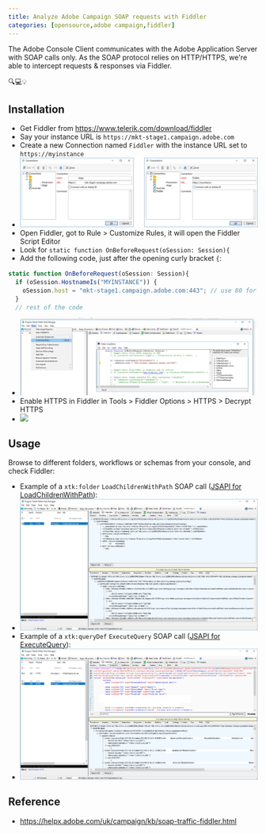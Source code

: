 ```yaml
---
title: Analyze Adobe Campaign SOAP requests with Fiddler
categories: [opensource,adobe campaign,fiddler]
---
```


The Adobe Console Client communicates with the Adobe Application Server with SOAP calls only. As the SOAP protocol relies on HTTP/HTTPS,
we're able to intercept requests & responses via Fiddler.

<p class="text-center">🔍💻💡</p>

<!--more-->

## Installation
- Get Fiddler from https://www.telerik.com/download/fiddler
- Say your instance URL is `https://mkt-stage1.campaign.adobe.com`
- Create a new Connection named `Fiddler` with the instance URL set to `https://myinstance`
- ![](/assets/images/2019/02/adobe-campaign-connections-for-fiddler.jpg)
- Open Fiddler, got to Rule > Customize Rules, it will open the Fiddler Script Editor
- Look for `static function OnBeforeRequest(oSession: Session){`
- Add the following code, just after the opening curly bracket `{`:
```js
static function OnBeforeRequest(oSession: Session){
  if (oSession.HostnameIs("MYINSTANCE")) {
    oSession.host = "mkt-stage1.campaign.adobe.com:443"; // use 80 for HTTP, 443 for HTTPS or 8080 for Tomcat
  }
  // rest of the code
```
- ![](/assets/images/2019/02/adobe-campaign-fiddler-host-rule.jpg)
- Enable HTTPS in Fiddler in Tools > Fiddler Options > HTTPS > Decrypt HTTPS
- ![](https://helpx.adobe.com/content/dam/help/en/campaign/kb/soap-traffic-fiddler/_jcr_content/main-pars/image_0/DecryptHTTPSTrafficOption.png)

## Usage
Browse to different folders, workflows or schemas from your console, and check Fiddler:

- Example of a `xtk:folder` `LoadChildrenWithPath` SOAP call ([JSAPI for LoadChildrenWithPath](https://docs.campaign.adobe.com/doc/AC/en/jsapi/sm-folder-LoadChildrenWithPath.html)):
- ![](/assets/images/2019/02/adobe-campaign-fiddler-soap-LoadChildrenWithPath.jpg)
- Example of a `xtk:queryDef` `ExecuteQuery` SOAP call ([JSAPI for ExecuteQuery](https://docs.campaign.adobe.com/doc/AC/en/jsapi/sm-queryDef-ExecuteQuery.html)):
- ![](/assets/images/2019/02/adobe-campaign-fiddler-soap-ExecuteQuery.jpg)

## Reference
- https://helpx.adobe.com/uk/campaign/kb/soap-traffic-fiddler.html
